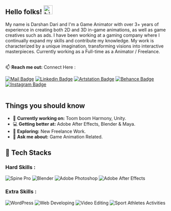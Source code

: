 ## Hello folks! <img src="https://user-images.githubusercontent.com/1303154/88677602-1635ba80-d120-11ea-84d8-d263ba5fc3c0.gif" width="28px" height="28px" alt="hi">

My name is Darshan Dari and I'm a Game Animator with over 3+ years of experience in creating both 2D and 3D in-game animations, as well as game creatives such as ads. I have been working at a gaming company where 
I continually expand my skills and contribute my knowledge. My work is characterized by a unique imagination, transforming visions into interactive masterpieces. 
Currently working as a Full-time as a Animator / Freelance.
<br><br>

📫 <b>Reach me out:</b> Connect Here : 

<a href="mailto:darshandari07@gmail.com" target="_blank"><img src="https://img.shields.io/badge/-darshandari07-c0392b?style=flat&labelColor=c0392b&logo=gmail&logoColor=white" alt="Mail Badge"></a>
<a href="https://in.linkedin.com/in/dari-darshan-g-062237168" target="_blank"><img src="https://img.shields.io/badge/-darshandari-0e76a8?style=flat&labelColor=0e76a8&logo=linkedin&logoColor=white" alt="Linkedin Badge"></a>
<a href="https://www.artstation.com/darshandari" target="_blank"><img src="https://img.shields.io/badge/-darshandari-0d1017?style=flat&labelColor=0d1017&logo=artstation&logoColor=white" alt="Artstation Badge"></a>
<a href="https://www.behance.net/daridarshan" target="_blank"><img src="https://img.shields.io/badge/-daridarshan-1769ff?style=flat&labelColor=1769ff&logo=behance&logoColor=white" alt="Behance Badge"></a>
<a href="https://www.instagram.com/darshandari_/" target="_blank"><img src="https://img.shields.io/badge/-darshandari_-E4405F?style=flat&labelColor=E4405F&logo=instagram&logoColor=white" alt="Instagram Badge"></a>
<br><br>

## Things you should know

- 🔭 <b>Currently working on:</b> Toom boom Harmony, Unity.
- 💻 <b>Getting better at:</b>  Adobe After Effects, Blender & Maya.
- 🚀 <b>Exploring:</b> New Freelance Work.
- 💬 <b>Ask me about:</b> Game Animation Related.

## 💼 Tech Stacks 

### Hard Skills :
![Spine Pro](https://img.shields.io/badge/Spine%20Pro-000000.svg?style=for-the-badge&logo=spine&logoColor=white)
![Blender](https://img.shields.io/badge/Blender-F5792A.svg?style=for-the-badge&logo=blender&logoColor=white)
![Adobe Photoshop](https://img.shields.io/badge/Adobe%20Photoshop-31A8FF.svg?style=for-the-badge&logo=adobephotoshop&logoColor=white)
![Adobe After Effects](https://img.shields.io/badge/Adobe%20After%20Effects-9999FF.svg?style=for-the-badge&logo=adobeaftereffects&logoColor=white)

### Extra Skills :
![WordPress](https://img.shields.io/badge/WordPress-21759B.svg?style=for-the-badge&logo=wordpress&logoColor=white)
![Web Developing](https://img.shields.io/badge/Web%20Developing-4285F4.svg?style=for-the-badge&logo=googlechrome&logoColor=white)
![Video Editing](https://img.shields.io/badge/Video%20Editing-FF0000.svg?style=for-the-badge&logo=youtube&logoColor=white)
![Sport Athletes Activities](https://img.shields.io/badge/Sport%20Athletes%20Activities-34A853.svg?style=for-the-badge&logo=sport&logoColor=white)

</details>
